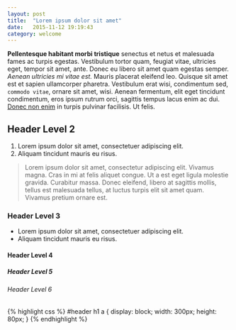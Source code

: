 ```yaml
---
layout: post
title:  "Lorem ipsum dolor sit amet"
date:   2015-11-12 19:19:43
category: welcome
---
```


<p><strong>Pellentesque habitant morbi tristique</strong> senectus et netus et malesuada fames ac turpis egestas. Vestibulum tortor quam, feugiat vitae, ultricies eget, tempor sit amet, ante. Donec eu libero sit amet quam egestas semper. <em>Aenean ultricies mi vitae est.</em> Mauris placerat eleifend leo. Quisque sit amet est et sapien ullamcorper pharetra. Vestibulum erat wisi, condimentum sed, <code>commodo vitae</code>, ornare sit amet, wisi. Aenean fermentum, elit eget tincidunt condimentum, eros ipsum rutrum orci, sagittis tempus lacus enim ac dui. <a href="#">Donec non enim</a> in turpis pulvinar facilisis. Ut felis.</p>

<h2>Header Level 2</h2>

<ol>
  <li>Lorem ipsum dolor sit amet, consectetuer adipiscing elit.</li>
  <li>Aliquam tincidunt mauris eu risus.</li>
</ol>

<blockquote><p>Lorem ipsum dolor sit amet, consectetur adipiscing elit. Vivamus magna. Cras in mi at felis aliquet congue. Ut a est eget ligula molestie gravida. Curabitur massa. Donec eleifend, libero at sagittis mollis, tellus est malesuada tellus, at luctus turpis elit sit amet quam. Vivamus pretium ornare est.</p></blockquote>

<h3>Header Level 3</h3>

<ul>
  <li>Lorem ipsum dolor sit amet, consectetuer adipiscing elit.</li>
  <li>Aliquam tincidunt mauris eu risus.</li>
</ul>

<h4>Header Level 4</h4>

<h5>Header Level 5</h5>

<h6>Header Level 6</h6>

{% highlight css %}
#header h1 a {
  display: block;
  width: 300px;
  height: 80px;
}
{% endhighlight %}